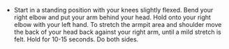 - Start in a standing position with your knees slightly flexed. Bend your right elbow and put your arm behind your head. Hold onto your right elbow with your left hand. To stretch the armpit area and shoulder move the back of your head back against your right arm, until a mild stretch is felt. Hold for 10-15 seconds. Do both sides.
